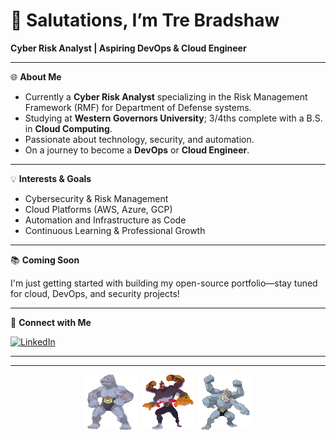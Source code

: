 # 👋 Salutations, I’m Tre Bradshaw

**Cyber Risk Analyst | Aspiring DevOps & Cloud Engineer**

---

🌐 **About Me**

- Currently a **Cyber Risk Analyst** specializing in the Risk Management Framework (RMF) for Department of Defense systems.
- Studying at **Western Governors University**; 3/4ths complete with a B.S. in **Cloud Computing**.
- Passionate about technology, security, and automation.
- On a journey to become a **DevOps** or **Cloud Engineer**.

---

💡 **Interests & Goals**

- Cybersecurity & Risk Management
- Cloud Platforms (AWS, Azure, GCP)
- Automation and Infrastructure as Code
- Continuous Learning & Professional Growth

---

📚 **Coming Soon**

I'm just getting started with building my open-source portfolio—stay tuned for cloud, DevOps, and security projects!

---

🔗 **Connect with Me**

[![LinkedIn](https://img.shields.io/badge/LinkedIn-blue?logo=linkedin)](https://www.linkedin.com/in/tre-b-624741155/)

---

<!-- Other content above -->

<hr/>

<!-- Pokémon Icons Section -->
<div align="center">
  <img src="https://github.com/HybridShivam/Pokemon/blob/master/assets/imagesHQ/067.png?raw=true" alt="Machoke" width="88" height="88" />
  <img src="https://github.com/HybridShivam/Pokemon/blob/master/assets/imagesHQ/068-Gmax.png?raw=true" alt="Machamp" width="88" height="88" />
  <img src="https://github.com/HybridShivam/Pokemon/blob/master/assets/imagesHQ/068.png?raw=true" alt="Machamp" width="88" height="88" />
</div>
